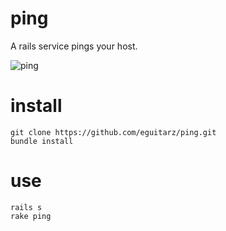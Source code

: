 ping
====

A rails service pings your host.

![ping](https://raw.github.com/eguitarz/ping/14851f6b7f38a92397a204efc3bb8be33363f698/screenshot.png)

install
=======
```
git clone https://github.com/eguitarz/ping.git
bundle install
```

use
===
```
rails s
rake ping
```